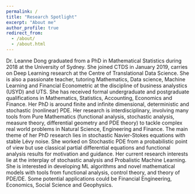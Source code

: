 ```yaml
---
permalink: /
title: "Research Spotlight"
excerpt: "About me"
author_profile: true
redirect_from: 
  - /about/
  - /about.html
---
```


Dr. Leanne Dong graduated from a PhD in Mathematical Statistics during 2018 at the University of Sydney. She joined CTDS in January 2019, carries on Deep Learning research at the Centre of Translational Data Science. She is also a passionate teacher, tutoring Mathematics, Data science, Machine Learning and Financial Econometric at the discipline of business analystics (USYD) and UTS. She has received formal undergraduate and postgraduate qualifications in Mathematics, Statistics, Accounting, Economics and Finance. Her PhD is around finite and infinite dimensional, deterministic and stochastic (nonlinear) PDE. Her research is interdisciplinary, involving many tools from Pure Mathematics (functional analysis, stochastic analysis, measure theory, differential geometry and PDE theory) to tackle complex real world problems in Natural Science, Engineering and Finance. The main theme of her PhD research lies in stochastic Navier-Stokes equations with stable Lévy noise. She worked on Stochastic PDE from a probabilistic point of view but use classical partial differential equations and functional analysis results for motivation and guidance. Her current research interests lie at the interplay of stochastic analysis and Probalistic Machine Learning. She is interested in developing ML algorithms and novel mathematical models with tools from functional analysis, control theory, and theory of PDE/DE.
Some potential applications could be Financial Engineering, Economics, Social Science and Geophysics.


